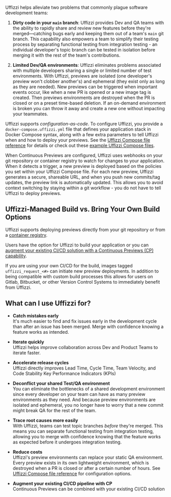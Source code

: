 Uffizzi helps alleviate two problems that commonly plague software development teams:  

1. **Dirty code in your `main` branch**: Uffizzi provides Dev and QA teams with the ability to rapidly share and review new features before they're merged—catching bugs early and keeping them out of a team's `main` git branch. This capability also empowers a team to simplify their testing process by separating functional testing from integration testing - an individual developer's topic branch can be tested in isolation before merging it with the rest of the team's contributions.

2. **Limited Dev/QA environments**: Uffizzi eliminates problems associated with multiple developers sharing a single or limited number of test environments. With Uffizzi, previews are isolated (one developer's preview won't clobber another's) and ephemeral (they exist only as long as they are needed). New previews can be triggered when important events occur, like when a new PR is opened or a new image tag is created. Then previews environments are destroyed when the PR is closed or on a preset time-based deletion.  If an on-demand environment is broken you can throw it away and create a new one without impacting your teammates.

Uffizzi supports *configuration-as-code*. To configure Uffizzi, you provide a `docker-compose.uffizzi.yml` file that defines your application stack in Docker Compose syntax, along with a few extra parameters to tell Uffizzi when and how to deploy your previews. See the [Uffizzi Compose file reference](../references/compose-spec.md) for details or check out these [example Uffizzi Compose files](../references/example-compose.md).

When Continuous Previews are configured, Uffizzi uses webhooks on your git repository or container registry to watch for changes to your application. When it detects a trigger, a new preview is deployed based on the policies you set within your Uffizzi Compose file. For each new preview, Uffizzi generates a secure, shareable URL, and when you push new commits/tag updates, the preview link is automatically updated. This allows you to avoid context switching by staying within a git workflow - you do not have to tell Uffizzi to deploy previews.

## Uffizzi-Managed Build vs. Bring Your Own Build Options
Uffizzi supports deploying previews directly from your git repository or from a [container registry](./guides/container-registry-integrations.md).  

Users have the option for Uffizzi to build your application or you can [augment your existing CI/CD solution with a Continuous Previews (CP) capability](../use-cases/ci-cd-registry.md).  

If you are using your own CI/CD for the build, images tagged `uffizzi_request_<#>` can initiate new preview deployments.  In addition to being compatible with custom build processes this allows for users on Gitlab, Bitbucket, or other Version Control Systems to immediately benefit from Uffizzi.

## What can I use Uffizzi for?  

- **Catch mistakes early**  
It's much easier to find and fix issues early in the development cycle than after an issue has been merged. Merge with confidence knowing a feature works as intended.  

- **Iterate quickly**  
Uffizzi helps improve collaboration across Dev and Product Teams to iterate faster.  

- **Accelerate release cycles**  
Uffizzi directly improves Lead Time, Cycle Time, Team Velocity, and Code Stability Key Performance Indicators (KPIs) 

- **Deconflict your shared Test/QA environment**  
You can eliminate the bottlenecks of a shared development environment since every developer on your team can have as many preview environments as they need. And because preview environments are isolated and ephemeral, you no longer have to worry that a new commit might break QA for the rest of the team. 

- **Trace root causes more easily**  
With Uffizzi, teams can test topic branches *before* they're merged. This means you can separate functional testing from integration testing, allowing you to merge with confidence knowing that the feature works as expected before it undergoes integration testing.  

- **Reduce costs**  
Uffizzi's preview environments can replace your static QA environment. Every preview exists in its own lightweight environment, which is destroyed when a PR is closed or after a certain number of hours. See [Uffizzi Compose file reference](../references/compose-spec.md) for configuration options.

- **Augment your existing CI/CD pipeline with CP**  
Continuous Previews can be combined with your existing CI/CD solution 


